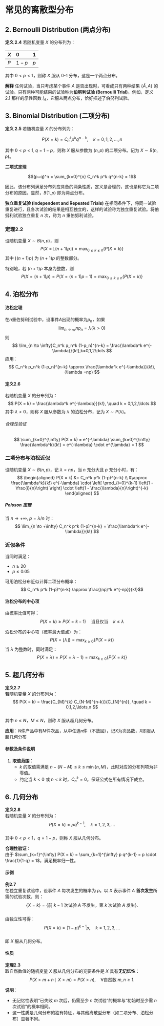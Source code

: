 # 常见的离散型分布
## 2. Bernoulli Distribution (两点分布)

**定义 2.4** 若随机变量 $X$ 的分布列为：

| $X$ | 0     | 1   |
| :-- | :---- | :-- |
| $P$ | $1-p$ | $p$ |

其中 $0 < p < 1$，则称 $X$ 服从 0-1 分布，这是一个两点分布。

**解释** 任何试验，当只考虑某个事件 $A$ 是否出现时，可看成只有两种结果 $\{\bar{A}, A\}$ 的试验。只有两种可能结果的试验称为**伯努利试验 (Bernoulli Trial)**。例如，定义 2.1 那样的示性函数 $I_A$，它服从两点分布，恰好描述了伯努利试验。

## 3. Binomial Distribution (二项分布)

**定义 2.5** 若随机变量 $X$ 的分布列为：

$$P(X=k) = C_n^k p^k q^{n-k}, \quad k=0, 1, 2, \dots, n$$

其中 $0 < p < 1, q = 1-p$，则称 $X$ 服从参数为 $(n, p)$ 的二项分布。记为 $X \sim B(n, p)$。

**二项式定理**

$$(p+q)^n = \sum_{k=0}^{n} C_n^k p^k q^{n-k} = 1$$

因此，该分布列满足分布列应具备的两条性质，定义是合理的，这也是称它为二项分布的原因。显然，$B(1, p)$ 即为两点分布。

**独立重复试验 (Independent and Repeated Trials)** 在相同条件下，将同一试验重复进行，且各次试验的结果是相互独立的，这样的试验称为独立重复试验。将伯努利试验独立重复 $n$ 次，称为 $n$ 重伯努利试验。

### 定理2.2

设随机变量 $X \sim B(n, p)$，则
$$
P\left(X = \lfloor (n + 1)p \rfloor\right) = \max_{0 \leq k \leq n} \left\{ P(X = k) \right\}
$$
其中 $\lfloor (n + 1)p \rfloor$ 为 $(n + 1)p$ 的整数部分。

特别地，若 $(n + 1)p$ 本身为整数，则
$$
P\left(X = (n + 1)p\right) = P\left(X = (n + 1)p - 1\right) = \max_{0 \leq k \leq n} \left\{ P(X = k) \right\}$$

## 4. 泊松分布
#### 泊松定理
在$n$重伯努利试验中，设事件$A$出现的概率为$p_n$，如果
$$
\lim_{n \to \infty}np_n = \lambda (\lambda > 0)
$$
则
$$
\lim_{n \to \infty}C_n^k p_n^k (1-p_n)^{n-k} = \frac{\lambda^k e^{-\lambda}}{k!},k=0,1,2\dots
$$
应用：
$$
C_n^k p_n^k (1-p_n)^{n-k} \approx \frac{\lambda^k e^{-\lambda}}{k!},(\lambda =np)
$$

#### 定义2.6
若随机变量 $X$ 的分布列为：
$$
P(X = k) = \frac{\lambda^k e^{-\lambda}}{k!}, \quad k = 0,1,2,\ldots
$$
其中 $\lambda > 0$，则称 $X$ 服从参数为 $\lambda$ 的泊松分布，记为 $X \sim P(\lambda)$。

###### 合理性验证
$$
\sum_{k=0}^{\infty} P(X = k) = e^{-\lambda} \sum_{k=0}^{\infty} \frac{\lambda^k}{k!} = e^{-\lambda} \cdot e^{\lambda} = 1
$$


### 二项分布与泊松近似

设随机变量 $X \sim B(n, p)$，记 $\lambda = np$，当 $n$ 充分大且 $p$ 充分小时，有：
$$
\begin{aligned}
P(X = k) &= C_n^k p^k (1-p)^{n-k} \\
&\approx \frac{\lambda^k}{k!} e^{-\lambda} \cdot \left[ \prod_{i=0}^{k-1} \left(1 - \frac{i}{n}\right) \right] \cdot \left(1 - \frac{\lambda}{n}\right)^{-k}
\end{aligned}
$$

##### Poisson 定理
当 $n \to +\infty,\ p = \lambda/n$ 时：
$$
\lim_{n \to +\infty} C_n^k p^k (1-p)^{n-k} = \frac{\lambda^k e^{-\lambda}}{k!}
$$

### 近似条件
当同时满足：
- $n \geq 20$
- $p \leq 0.05$

可用泊松分布近似计算二项分布概率：
$$
C_n^k p^k (1-p)^{n-k} \approx \frac{(np)^k e^{-np}}{k!}$$
#### 泊松分布的中心项

由概率比值可得：
$$
P(X = k) \geq P(X = k - 1) \quad \text{当且仅当} \quad k \leq \lambda
$$

泊松分布的中心项（概率最大值点）为：
$$
P(X = \lfloor \lambda \rfloor) = \max_{k \geq 0} \{ P(X = k) \}
$$
当 $\lambda$ 为整数时，同时满足：
$$
P(X = \lambda) = P(X = \lambda - 1) = \max_{k \geq 0} \{ P(X = k) \}
$$
## 5.  超几何分布  
**定义2.7**  
若随机变量 $X$ 的分布列为：  
$$ P(X = k) = \frac{C_{M}^{k} C_{N-M}^{n-k}}{C_{N}^{n}}, \quad k = 0,1,2,\ldots,n $$  
其中 $n \leq N$，$M \leq N$，则称 $X$ 服从超几何分布。  

**应用**：$N$件产品中有$M$件次品，从中任选$n$件（不放回），记$X$为次品数，$X$即服从超几何分布
#### 参数及条件说明  
1. **取值范围**：  
   - $k$ 的取值需满足 $n - (N - M) \leq k \leq \min\{n, M\}$，此时对应的分布列项为非零值。  
   - 约定当 $k < 0$ 或 $n < k$ 时，$C_{n}^{k} = 0$，保证公式在所有情况下成立。  

## 6.  几何分布  
**定义2.8**  
若随机变量 $X$ 的分布列为：  
$$ P(X = k) = p q^{k-1}, \quad k = 1, 2, 3, \ldots $$  
其中 $0 < p < 1$，$q = 1 - p$，则称 $X$ 服从几何分布。  

**合理性验证**：  
由于 $\sum_{k=1}^{\infty} P(X = k) = \sum_{k=1}^{\infty} p q^{k-1} = p \cdot \frac{1}{1-q} = 1$，满足概率归一性。  

#### 示例  
**例2.7**  
在独立重复试验中，设事件 $A$ 每次发生的概率为 $p$。以 $X$ 表示事件 $A$ **首次发生**所需的试验次数，则：  
$$ \{X = k\} = \{\text{前 } k-1 \text{ 次试验 } A \text{ 不发生，第 } k \text{ 次试验 } A \text{ 发生}\}. $$  
由独立性可得：  
$$ P(X = k) = (1-p)^{k-1} p, \quad k = 1, 2, 3, \ldots $$  
即 $X$ 服从几何分布。  
#### 性质  
**定理2.3**  
取自然数值的随机变量 $X$ 服从几何分布的充要条件是 $X$ 具有**无记忆性**：  
$$ P(X > m + n \mid X > m) = P(X > n), \quad \forall \text{自然数 } m, n \geq 1. \tag{2.3} $$  

**说明**：  
- 无记忆性表明“已失败 $m$ 次后，仍需至少 $n$ 次试验”的概率与“初始时至少需 $n$ 次试验”的概率相同。  
- 这一性质是几何分布的独有特征，与其他离散型分布（如二项分布、泊松分布）显著不同。  

